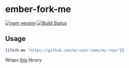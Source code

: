 # ember-fork-me
[![npm version](https://badge.fury.io/js/ember-fork-me.svg)](https://badge.fury.io/js/ember-fork-me)
[![Build Status](https://travis-ci.org/kellyselden/ember-fork-me.svg?branch=master)](https://travis-ci.org/kellyselden/ember-fork-me)

## Usage

```hbs
{{fork-me "https://github.com/my-user-name/my-repo"}}
```

Wraps [this](https://github.com/simonwhitaker/github-fork-ribbon-css) library
